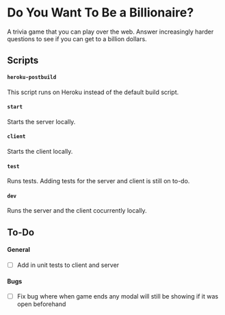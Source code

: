 # Do You Want To Be a Billionaire?
A trivia game that you can play over the web. Answer increasingly harder questions to see if you can get to a billion dollars.

## Scripts

#### `heroku-postbuild`

This script runs on Heroku instead of the default build script.

#### `start`

Starts the server locally.

#### `client`

Starts the client locally.

#### `test`

Runs tests. Adding tests for the server and client is still on to-do.

#### `dev` 

Runs the server and the client cocurrently locally.

## To-Do

#### General

- [ ] Add in unit tests to client and server

#### Bugs

- [ ] Fix bug where when game ends any modal will still be showing if it was open beforehand
